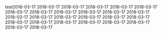 test2018-03-17
2018-03-17
2018-03-17
2018-03-17
2018-03-17
2018-03-17
2018-03-17
2018-03-17
2018-03-17
2018-03-17
2018-03-17
2018-03-17
2018-03-17
2018-03-17
2018-03-17
2018-03-17
2018-03-17
2018-03-17
2018-03-17
2018-03-17
2018-03-17
2018-03-17
2018-03-17
2018-03-17
2018-03-17
2018-03-17

